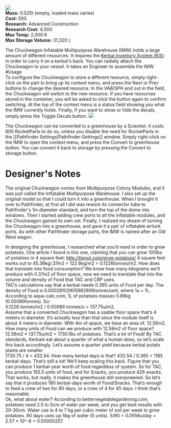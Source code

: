 ![](https://github.com/Angel-125/Pathfinder/wiki/Chuckwagon.jpg)  
**Mass:** 0.025t (empty, loaded mass varies)  
**Cost:** 500  
**Research:** Advanced Construction  
**Research Cost:** 4,000  
**Max Temp:** 2,000 K  
**Max Storage Volume:** 31,320 L 

The Chuckwagon Inflatable Multipurpose Warehouse (IMW) holds a large amount of different resources. It requires the [Kerbal Inventory System (KIS)](http://forum.kerbalspaceprogram.com/threads/113111-1-0-4-Kerbal-Inventory-System-%28KIS%29-1-2-2) in order to carry it on a kerbal's back. You can radially attach the Chuckwagon to your vessel. It takes an Engineer to assemble the IMW.
#Usage  
To configure the Chuckwagon to store a different resource, simply right-click on the part to bring up its context menu, and press the Next or Prev buttons to change the desired resource. In the VAB/SPH and out in the field, the Chuckwagon will switch to the new resource. If you have resources stored in the container, you will be asked to click the button again to confirm switching. At the top of the context menu is a status field showing you what the IMW currently holds. Finally, if you want to show or hide the decals, simply press the Toggle Decals button.
![](https://github.com/Angel-125/Pathfinder/wiki/ChuckwagonUsage.jpg)  

The Chuckwagon can be converted to a greenhouse by a Scientist. It costs 600 RocketParts to do so, unless you disable the need for RocketParts in the [[Pathfinder Settings|Pathfinder-Settings]] window. Simply right-click on the IMW to open the context menu, and press the Convert to greenhouse button. You can convert it back to storage by pressing the Convert to storage button.
# Designer's Notes  
The original Chuckwagon comes from Multipurpose Colony Modules, and it was just called the Inflatable Multipurpose Warehouse. I also set up the original model so that I could turn it into a greenhouse. When I brought it over to Pathfinder, at first all I did was rework its connector tube to Pathfinder's 1m diameter standard, and turn the top of the dome into windows. Then I started adding crew ports to all the inflatable modules, and the Chuckwagon gained its own set. Finally, I realized my dream of turning the Chuckwagon into a greenhouse, and gave it a pair of inflatable airlock ports. As with other Pathfinder storage parts, the IMW is named after an Old West wagon.

In designing the greenhouse, I researched what you’d need in order to grow potatoes. One article I found is this one, claiming that you can grow 100lbs of potatoes in 4 square feet: http://tipnut.com/grow-potatoes/ 4 square feet works out to 45.36kg/.37m2 = 122.6kg/m2 = 0.1226tonnes/m2. How does that translate into food consumption? We know how many kilograms we’ll produce with 0.37m2 of floor space, now we need to translate that into the volume and density of Food that TAC and CRP uses.  
TAC’s calculations say that a kerbal needs 0.365 units of Food per day. The density of Food is 0.00028102905982906tonnes/unit, where 1u = 1L. According to aqua-calc.com, 1L of potatoes masses 0.89kg (0.00089tonnes). So:  
0.1226 tonnes/m2 / 0.00089 tonnes/u = 137.75u/m2.  
Assume that a converted Chuckwagon has a usable floor space that’s 4 meters in diameter. It’s actually less than that since the module itself is about 4 meters in diameter. With 4m of space, we have an area of: 12.56m2. 
How many units of Food can we produce with 12.56m2 of floor space? 12.56m2 * 137.75u/m2 = 1730.18u of potatoes. That’s a lot of Food! By TAC standards, Kerbals eat about a quarter of what a human does, so let’s scale this back accordingly. Let’s assume a quarter yield because kerbal potato plants are smaller:  
1730.75 / 4 = 432.54. How many kerbal days is that? 432.54 / 0.365 = 1185 kerbal-days. That’s still a lot! We’ll keep scaling this back. Figure that you can produce 1 kerbal-year worth of food regardless of system. So for TAC, you produce 155.5 units of food, and for Snacks, you produce 426 snacks. That works, but really, it makes the greenhouse still overpowered. So let’s say that it produces 180 kerbal-days worth of Food/Snacks. That’s enough to feed a crew of two for 90 days, or a crew of 4 for 45 days. I think that’s reasonable.  
Ok, what about water? According to bettervegetablegardening.com, potatoes need 2.5 to 5cm of water per week, and you get best results with 20-30cm. Water use is 4 to 7 kg per cubic meter of soil per week to grow potatoes. 90 days uses up 5kg of water (5 units). 5/90  = 0.0556u/day = 2.57 * 10^-6 = 0.00000257.
